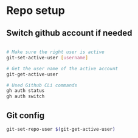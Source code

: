 # Repo setup

## Switch github account if needed

```bash

# Make sure the right user is active
git-set-active-user [username]

# Get the user name of the active account
git-get-active-user

# Used Github CLi commands
gh auth status
gh auth switch
```

## Git config

```bash
git-set-repo-user $(git-get-active-user)
```

## 